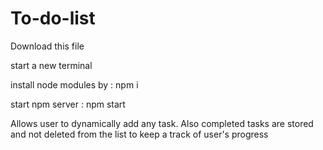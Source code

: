 # To-do-list
Download this file

start a new terminal

install node modules by : npm i

start npm server : npm start

Allows user to dynamically add any task. Also completed tasks are stored and not deleted from the list to keep a track of user's progress



